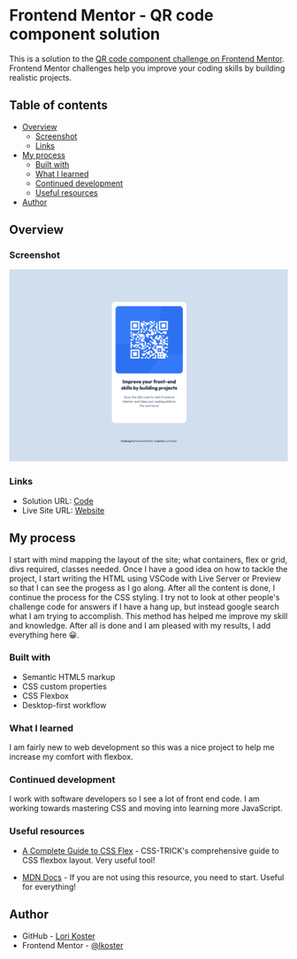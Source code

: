 # Frontend Mentor - QR code component solution

This is a solution to the [QR code component challenge on Frontend Mentor](https://www.frontendmentor.io/challenges/qr-code-component-iux_sIO_H). Frontend Mentor challenges help you improve your coding skills by building realistic projects.

## Table of contents

- [Overview](#overview)
  - [Screenshot](#screenshot)
  - [Links](#links)
- [My process](#my-process)
  - [Built with](#built-with)
  - [What I learned](#what-i-learned)
  - [Continued development](#continued-development)
  - [Useful resources](#useful-resources)
- [Author](#author)

## Overview

### Screenshot

![](./images/screenshot.png)

### Links

- Solution URL: [Code](https://github.com/lkoster/qr-code-component)
- Live Site URL: [Website](https://lkoster.github.io/qr-code-component/)

## My process

I start with mind mapping the layout of the site; what containers, flex or grid, divs required, classes needed. Once I have a good idea on how to tackle the project, I start writing the HTML using VSCode with Live Server or Preview so that I can see the progess as I go along. After all the content is done, I continue the process for the CSS styling. I try not to look at other people's challenge code for answers if I have a hang up, but instead google search what I am trying to accomplish. This method has helped me improve my skill and knowledge. After all is done and I am pleased with my results, I add everything here 😀.

### Built with

- Semantic HTML5 markup
- CSS custom properties
- CSS Flexbox
- Desktop-first workflow

### What I learned

I am fairly new to web development so this was a nice project to help me increase my comfort with flexbox.

### Continued development

I work with software developers so I see a lot of front end code. I am working towards mastering CSS and moving into learning more JavaScript.

### Useful resources

- [A Complete Guide to CSS Flex](https://css-tricks.com/snippets/css/a-guide-to-flexbox/) - CSS-TRICK's comprehensive guide to CSS flexbox layout. Very useful tool!

- [MDN Docs](https://developer.mozilla.org/en-US/) - If you are not using this resource, you need to start. Useful for everything!

## Author

- GitHub - [Lori Koster](https://github.com/lkoster)
- Frontend Mentor - [@lkoster](https://www.frontendmentor.io/profile/lkoster)

